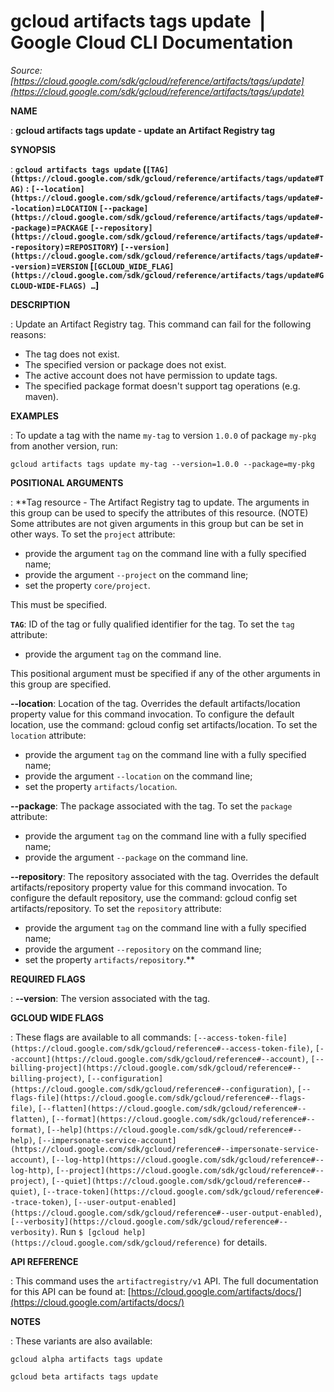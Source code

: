 # gcloud artifacts tags update  |  Google Cloud CLI Documentation

*Source: [https://cloud.google.com/sdk/gcloud/reference/artifacts/tags/update](https://cloud.google.com/sdk/gcloud/reference/artifacts/tags/update)*

**NAME**

: **gcloud artifacts tags update - update an Artifact Registry tag**

**SYNOPSIS**

: **`gcloud artifacts tags update` (`[TAG](https://cloud.google.com/sdk/gcloud/reference/artifacts/tags/update#TAG)` : `[--location](https://cloud.google.com/sdk/gcloud/reference/artifacts/tags/update#--location)`=`LOCATION` `[--package](https://cloud.google.com/sdk/gcloud/reference/artifacts/tags/update#--package)`=`PACKAGE` `[--repository](https://cloud.google.com/sdk/gcloud/reference/artifacts/tags/update#--repository)`=`REPOSITORY`) `[--version](https://cloud.google.com/sdk/gcloud/reference/artifacts/tags/update#--version)`=`VERSION` [`[GCLOUD_WIDE_FLAG](https://cloud.google.com/sdk/gcloud/reference/artifacts/tags/update#GCLOUD-WIDE-FLAGS) …`]**

**DESCRIPTION**

: Update an Artifact Registry tag.
This command can fail for the following reasons:

- The tag does not exist.
- The specified version or package does not exist.
- The active account does not have permission to update tags.
- The specified package format doesn't support tag operations (e.g. maven).

**EXAMPLES**

: To update a tag with the name `my-tag` to version `1.0.0`
of package `my-pkg` from another version, run:

```
gcloud artifacts tags update my-tag --version=1.0.0 --package=my-pkg
```

**POSITIONAL ARGUMENTS**

: **Tag resource - The Artifact Registry tag to update. The arguments in this group
can be used to specify the attributes of this resource. (NOTE) Some attributes
are not given arguments in this group but can be set in other ways.
To set the `project` attribute:

- provide the argument `tag` on the command line with a fully specified
name;
- provide the argument `--project` on the command line;
- set the property `core/project`.

This must be specified.

**`TAG`**:
ID of the tag or fully qualified identifier for the tag.
To set the `tag` attribute:

- provide the argument `tag` on the command line.

This positional argument must be specified if any of the other arguments in this
group are specified.

**--location**:
Location of the tag. Overrides the default artifacts/location property value for
this command invocation. To configure the default location, use the command:
gcloud config set artifacts/location.
To set the `location` attribute:

- provide the argument `tag` on the command line with a fully specified
name;
- provide the argument `--location` on the command line;
- set the property `artifacts/location`.

**--package**:
The package associated with the tag.
To set the `package` attribute:

- provide the argument `tag` on the command line with a fully specified
name;
- provide the argument `--package` on the command line.

**--repository**:
The repository associated with the tag. Overrides the default
artifacts/repository property value for this command invocation. To configure
the default repository, use the command: gcloud config set artifacts/repository.
To set the `repository` attribute:

- provide the argument `tag` on the command line with a fully specified
name;
- provide the argument `--repository` on the command line;
- set the property `artifacts/repository`.**

**REQUIRED FLAGS**

: **--version**:
The version associated with the tag.

**GCLOUD WIDE FLAGS**

: These flags are available to all commands: `[--access-token-file](https://cloud.google.com/sdk/gcloud/reference#--access-token-file)`,
`[--account](https://cloud.google.com/sdk/gcloud/reference#--account)`, `[--billing-project](https://cloud.google.com/sdk/gcloud/reference#--billing-project)`,
`[--configuration](https://cloud.google.com/sdk/gcloud/reference#--configuration)`,
`[--flags-file](https://cloud.google.com/sdk/gcloud/reference#--flags-file)`,
`[--flatten](https://cloud.google.com/sdk/gcloud/reference#--flatten)`, `[--format](https://cloud.google.com/sdk/gcloud/reference#--format)`, `[--help](https://cloud.google.com/sdk/gcloud/reference#--help)`, `[--impersonate-service-account](https://cloud.google.com/sdk/gcloud/reference#--impersonate-service-account)`,
`[--log-http](https://cloud.google.com/sdk/gcloud/reference#--log-http)`,
`[--project](https://cloud.google.com/sdk/gcloud/reference#--project)`, `[--quiet](https://cloud.google.com/sdk/gcloud/reference#--quiet)`, `[--trace-token](https://cloud.google.com/sdk/gcloud/reference#--trace-token)`, `[--user-output-enabled](https://cloud.google.com/sdk/gcloud/reference#--user-output-enabled)`,
`[--verbosity](https://cloud.google.com/sdk/gcloud/reference#--verbosity)`.
Run `$ [gcloud help](https://cloud.google.com/sdk/gcloud/reference)` for details.

**API REFERENCE**

: This command uses the `artifactregistry/v1` API. The full
documentation for this API can be found at: [https://cloud.google.com/artifacts/docs/](https://cloud.google.com/artifacts/docs/)

**NOTES**

: These variants are also available:

```
gcloud alpha artifacts tags update
```

```
gcloud beta artifacts tags update
```